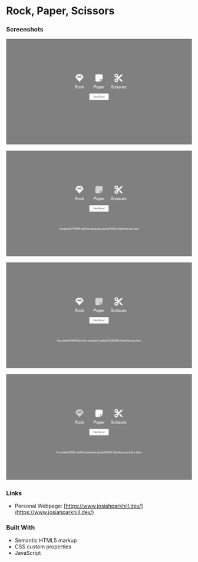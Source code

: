 # Rock, Paper, Scissors

### Screenshots

![default state](./assets/default-state.png)

![win state](./assets/win-state.png)

![lose state](./assets/lose-state.png)

![draw-state](./assets/draw-state.png)

### Links

- Personal Webpage: [https://www.josiahparkhill.dev/](https://www.josiahparkhill.dev/)

### Built With

- Semantic HTML5 markup
- CSS custom properties
- JavaScript
